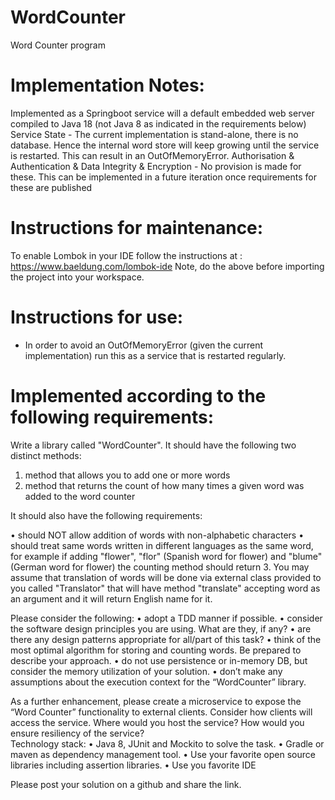 # WordCounter
Word Counter program

Implementation Notes:
=====================

Implemented as a Springboot service will a default embedded web server compiled to Java 18 (not Java 8 as indicated in the requirements below)
Service State - The current implementation is stand-alone, there is no database. Hence the internal word store will keep growing until the service is restarted. This can result in an OutOfMemoryError.
Authorisation & Authentication & Data Integrity & Encryption - No provision is made for these. This can be implemented in a future iteration once requirements for these are published



Instructions for maintenance:
=============================

To enable Lombok in your IDE follow the instructions at : https://www.baeldung.com/lombok-ide
Note, do the above before importing the project into your workspace.




Instructions for use:
=====================

 - In order to avoid an OutOfMemoryError (given the current implementation) run this as a service that is restarted regularly.
 
 
Implemented according to the following requirements:
====================================================

Write a library called "WordCounter".  It should have the following two distinct methods:
1.	method that allows you to add one or more words
2.	method that returns the count of how many times a given word was added to the word counter

It should also have the following requirements:

•	should NOT allow addition of words with non-alphabetic characters
•	should treat same words written in different languages as the same word, for example if
adding "flower", "flor" (Spanish word for flower) and "blume" (German word for flower) the counting method should return 3.  You may assume that translation of words will be done via external class provided to you called "Translator" that will have method "translate" accepting word as an argument and it will return English name for it.

Please consider the following:
•	adopt a TDD manner if possible. 
•	consider the software design principles you are using.  What are they, if any?
•	are there any design patterns appropriate for all/part of this task? 
•	think of the most optimal algorithm for storing and counting words.  Be prepared to describe your approach.
•	do not use persistence or in-memory DB, but consider the memory utilization of your solution.
•	don’t make any assumptions about the execution context for the “WordCounter” library.

As a further enhancement, please create a microservice to expose the “Word Counter” functionality to external clients.  Consider how clients will access the service.  Where would you host the service?   How would you ensure resiliency of the service?  
Technology stack:
•	Java 8, JUnit and Mockito to solve the task. 
•	Gradle or maven as dependency management tool. 
•	Use your favorite open source libraries including assertion libraries.
•	Use you favorite IDE

Please post your solution on a github and share the link.

